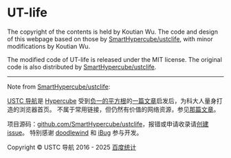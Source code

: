 # UT-life

The copyright of the contents is held by Koutian Wu. The code and design of this webpage based on those by [SmartHypercube/ustclife](https://github.com/SmartHypercube/ustclife), with minor modifications by Koutian Wu.

The modified code of UT-life is released under the MIT license. The original code is also distributed by [SmartHypercube/ustclife](https://github.com/SmartHypercube/ustclife).

---
Note from [SmartHypercube/ustclife](https://ustc.life/):

[USTC 导航](https://ustc.life/)是 [Hypercube](https://0x01.me/) 受到[负一的平方根](https://sqrt-1.me/)的[一篇文章](https://github.com/zzh1996/USTC-Network-Resources/blob/master/README.md)启发后，为科大人量身打造的浏览器首页。 不属于常用链接，但仍然有价值的网络资源，参见[那篇文章](https://github.com/zzh1996/USTC-Network-Resources/blob/master/README.md)。  
  
项目源码：[github.com/SmartHypercube/ustclife](https://github.com/SmartHypercube/ustclife)，报错或申请收录请[创建 issue](https://github.com/SmartHypercube/ustclife/issues)。 特别感谢 [doodlewind](https://ewind.us/) 和 [iBug](https://ibug.io/) 参与开发。  
  
Copyright © USTC 导航 2016 - 2025 [百度统计](https://tongji.baidu.com/web/help/article?id=330&type=0&castk=LTE%3D)